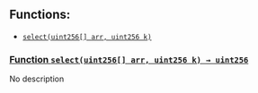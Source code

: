 ## Functions:

- [`select(uint256[] arr, uint256 k)`](#QuickImpl-select-uint256---uint256-)

### [Function `select(uint256[] arr, uint256 k) → uint256`](#QuickImpl-select-uint256---uint256-)

No description
